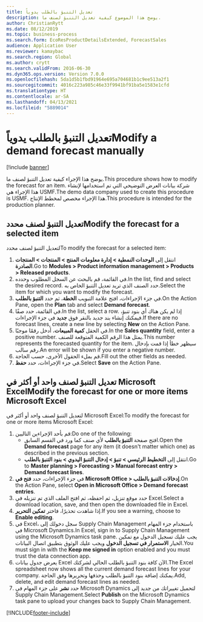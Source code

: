 ```yaml
---
title: تعديل التنبؤ بالطلب يدوياً
description: يوضح هذا الموضوع كيفية تعديل التنبؤ لصنف ما.
author: ChristianRytt
ms.date: 08/12/2019
ms.topic: business-process
ms.search.form: EcoResProductDetailsExtended, ForecastSales
audience: Application User
ms.reviewer: kamaybac
ms.search.region: Global
ms.author: crytt
ms.search.validFrom: 2016-06-30
ms.dyn365.ops.version: Version 7.0.0
ms.openlocfilehash: 5da1d5b1fbd91964e695a704681b1c9ee513a2f1
ms.sourcegitcommit: 4016c223a985c46e33f9941bf91ba5e1583e1cfd
ms.translationtype: HT
ms.contentlocale: ar-SA
ms.lasthandoff: 04/13/2021
ms.locfileid: "5889014"
---
```

# <a name="modify-a-demand-forecast-manually"></a><span data-ttu-id="279e8-103">تعديل التنبؤ بالطلب يدوياً</span><span class="sxs-lookup"><span data-stu-id="279e8-103">Modify a demand forecast manually</span></span>

[!include [banner](../../includes/banner.md)]

<span data-ttu-id="279e8-104">يوضح هذا الإجراء كيفية تعديل التنبؤ لصنف ما.</span><span class="sxs-lookup"><span data-stu-id="279e8-104">This procedure shows how to modify the forecast for an item.</span></span> <span data-ttu-id="279e8-105">شركة بيانات العرض التوضيحي التي تم استخدامها لإنشاء هذا الإجراء هي USMF.</span><span class="sxs-lookup"><span data-stu-id="279e8-105">The demo data company used to create this procedure is USMF.</span></span> <span data-ttu-id="279e8-106">هذا الإجراء مخصص لمخطط الإنتاج‬.</span><span class="sxs-lookup"><span data-stu-id="279e8-106">This procedure is intended for the production planner.</span></span>

## <a name="modify-the-forecast-for-a-selected-item"></a><span data-ttu-id="279e8-107">تعديل التنبؤ لصنف محدد</span><span class="sxs-lookup"><span data-stu-id="279e8-107">Modify the forecast for a selected item</span></span>

<span data-ttu-id="279e8-108">لتعديل التنبؤ لصنف محدد</span><span class="sxs-lookup"><span data-stu-id="279e8-108">To modify the forecast for a selected item:</span></span>

1. <span data-ttu-id="279e8-109">انتقل إلى **الوحدات النمطية \> إدارة معلومات المنتج \> المنتجات \> المنتجات الصادرة**.</span><span class="sxs-lookup"><span data-stu-id="279e8-109">Go to **Modules \> Product information management \> Products \> Released products**.</span></span>
1. <span data-ttu-id="279e8-110">في القائمة، قم بالبحث عن السجل المطلوب وحدده.</span><span class="sxs-lookup"><span data-stu-id="279e8-110">In the list, find and select the desired record.</span></span> <span data-ttu-id="279e8-111">حدد الصنف الذي تريد تعديل التنبؤ الخاص به.</span><span class="sxs-lookup"><span data-stu-id="279e8-111">Select the item for which you want to modify the forecast.</span></span>
1. <span data-ttu-id="279e8-112">في جزء الإجراءات، افتح علامة التبويب **الخطة**، ثم حدد **التنبؤ بالطلب**.</span><span class="sxs-lookup"><span data-stu-id="279e8-112">On the Action Pane, open the **Plan** tab and select **Demand forecast**.</span></span>
1. <span data-ttu-id="279e8-113">في القائمة، حدد صفًا.</span><span class="sxs-lookup"><span data-stu-id="279e8-113">In the list, select a row.</span></span> <span data-ttu-id="279e8-114">إذا لم يكن هناك أي بنود تنبؤ، فيمكنك إنشاء بند جديد بالنقر فوق **جديد** في جزء الإجراءات.</span><span class="sxs-lookup"><span data-stu-id="279e8-114">If there are no forecast lines, create a new line by selecting **New** on the Action Pane.</span></span>  
1. <span data-ttu-id="279e8-115">في الحقل **كمية المبيعات**، أدخل رقمًا موجبًا.</span><span class="sxs-lookup"><span data-stu-id="279e8-115">In the **Sales quantity** field, enter a positive number.</span></span> <span data-ttu-id="279e8-116">يمثل هذا الرقم الكمية المتوقعة للصنف.</span><span class="sxs-lookup"><span data-stu-id="279e8-116">This number represents the forecasted quantity for the item.</span></span> <span data-ttu-id="279e8-117">سيظهر خطأ إذا قمت بإدخال رقم سالب.</span><span class="sxs-lookup"><span data-stu-id="279e8-117">An error will be shown if you enter a negative number.</span></span>
1. <span data-ttu-id="279e8-118">قم بملء الحقول الأخرى، حسب الحاجة.</span><span class="sxs-lookup"><span data-stu-id="279e8-118">Fill out the other fields as needed.</span></span>
1. <span data-ttu-id="279e8-119">في جزء الإجراءات، حدد **حفظ**.</span><span class="sxs-lookup"><span data-stu-id="279e8-119">Select **Save** on the Action Pane.</span></span>

## <a name="modify-the-forecast-for-one-or-more-items-microsoft-excel"></a><span data-ttu-id="279e8-120">تعديل التنبؤ لصنف واحد أو أكثر في Microsoft Excel</span><span class="sxs-lookup"><span data-stu-id="279e8-120">Modify the forecast for one or more items Microsoft Excel</span></span>

<span data-ttu-id="279e8-121">لتعديل التنبؤ لصنف واحد أو أكثر في Microsoft Excel:</span><span class="sxs-lookup"><span data-stu-id="279e8-121">To modify the forecast for one or more items Microsoft Excel:</span></span>

1. <span data-ttu-id="279e8-122">قم بأحد الإجراءين التاليين:</span><span class="sxs-lookup"><span data-stu-id="279e8-122">Do one of the following:</span></span>
    - <span data-ttu-id="279e8-123">افتح صفحة **التنبؤ بالطلب** لأي صنف كما ورد في القسم السابق.</span><span class="sxs-lookup"><span data-stu-id="279e8-123">Open the **Demand forecast** page for any item (it doesn't matter which one) as described in the previous section.</span></span>
    - <span data-ttu-id="279e8-124">انتقل إلى **التخطيط الرئيسي \> تنبؤ‬ \> إدخال التنبؤ اليدوي \> بنود التنبؤ بالطلب**.</span><span class="sxs-lookup"><span data-stu-id="279e8-124">Go to **Master planning \> Forecasting \> Manual forecast entry \> Demand forecast lines**.</span></span>
1. <span data-ttu-id="279e8-125">في جزء الإجراءات، حدد **فتح في Microsoft Office \> إدخالات التنبؤ بالطلب**.</span><span class="sxs-lookup"><span data-stu-id="279e8-125">On the Action Pane, select **Open in Microsoft Office \> Demand forecast entries**.</span></span>
1. <span data-ttu-id="279e8-126">حدد موقع تنزيل، ثم احفظه، ثم افتح الملف الذي تم تنزيله في Excel.</span><span class="sxs-lookup"><span data-stu-id="279e8-126">Select a download location, save, and then open the downloaded file in Excel.</span></span>
1. <span data-ttu-id="279e8-127">إذا شاهدت تحذيرًا، فاختر **تمكين التحرير**.</span><span class="sxs-lookup"><span data-stu-id="279e8-127">If you see a warning, choose to **Enable editing**.</span></span>
1. <span data-ttu-id="279e8-128">في Excel، سجل دخولك إلى Supply Chain Management باستخدام جزء المهام في Microsoft Dynamics.</span><span class="sxs-lookup"><span data-stu-id="279e8-128">In Excel, sign in to Supply Chain Management using the Microsoft Dynamics task pane.</span></span> <span data-ttu-id="279e8-129">يجب عليك تسجيل الدخول مع تمكين الخيار **الاستمرار في تسجيل الدخول** ويجب عليك الوثوق بتطبيق اتصال البيانات.</span><span class="sxs-lookup"><span data-stu-id="279e8-129">You must sign in with the **Keep me signed in** option enabled and you must trust the data connection app.</span></span>
1. <span data-ttu-id="279e8-130">يعرض جدول بيانات Excel الآن كافة بنود التنبؤ بالطلب الحالي لشركتك.</span><span class="sxs-lookup"><span data-stu-id="279e8-130">The Excel spreadsheet now shows all the current demand forecast lines for your company.</span></span>  <span data-ttu-id="279e8-131">يمكنك إضافة بنود التنبؤ بالطلب وحذفها وتحريرها وفق الحاجة.</span><span class="sxs-lookup"><span data-stu-id="279e8-131">Add, delete, and edit demand forecast lines as needed.</span></span>
1. <span data-ttu-id="279e8-132">حدد **نشر** على جزء المهام في Microsoft Dynamics لتحميل تغييراتك من جديد إلى Supply Chain Management.</span><span class="sxs-lookup"><span data-stu-id="279e8-132">Select **Publish** on the Microsoft Dynamics task pane to upload your changes back to Supply Chain Management.</span></span>


[!INCLUDE[footer-include](../../../includes/footer-banner.md)]
